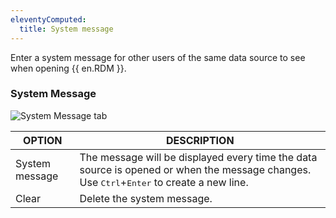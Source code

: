 ```yaml
---
eleventyComputed:
  title: System message
---
```

Enter a system message for other users of the same data source to see when opening {{ en.RDM }}.

### System Message
![System Message tab](https://cdnweb.devolutions.net/docs/en/rdm/mac/clip10049.png)

| OPTION         | DESCRIPTION                |
|----------------|----------------------------|
| System message | The message will be displayed every time the data source is opened or when the message changes. Use <kbd>Ctrl</kbd>+<kbd>Enter</kbd> to create a new line. |
| Clear          | Delete the system message. |
